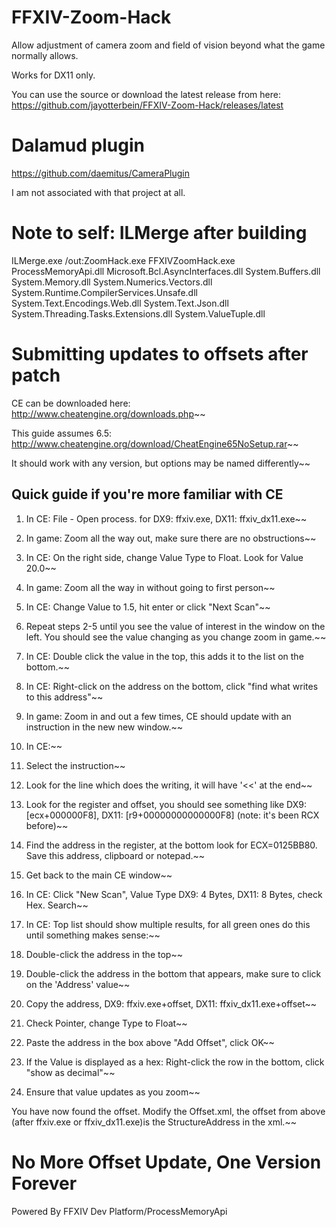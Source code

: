 # FFXIV-Zoom-Hack
Allow adjustment of camera zoom and field of vision beyond what the game normally allows.

Works for DX11 only.

You can use the source or download the latest release from here: https://github.com/jayotterbein/FFXIV-Zoom-Hack/releases/latest

# Dalamud plugin

https://github.com/daemitus/CameraPlugin

I am not associated with that project at all.

# Note to self: ILMerge after building

ILMerge.exe /out:ZoomHack.exe FFXIVZoomHack.exe ProcessMemoryApi.dll Microsoft.Bcl.AsyncInterfaces.dll System.Buffers.dll System.Memory.dll System.Numerics.Vectors.dll System.Runtime.CompilerServices.Unsafe.dll System.Text.Encodings.Web.dll System.Text.Json.dll System.Threading.Tasks.Extensions.dll System.ValueTuple.dll

# Submitting updates to offsets after patch
CE can be downloaded here: http://www.cheatengine.org/downloads.php~~

This guide assumes 6.5: http://www.cheatengine.org/download/CheatEngine65NoSetup.rar~~

It should work with any version, but options may be named differently~~

## Quick guide if you're more familiar with CE
1. In CE: File - Open process.  for DX9: ffxiv.exe, DX11: ffxiv_dx11.exe~~

2. In game: Zoom all the way out, make sure there are no obstructions~~

3. In CE: On the right side, change Value Type to Float.  Look for Value 20.0~~

4. In game: Zoom all the way in without going to first person~~

5. In CE: Change Value to 1.5, hit enter or click "Next Scan"~~

6. Repeat steps 2-5 until you see the value of interest in the window on the left.  You should see the value changing as you change zoom in game.~~

7. In CE: Double click the value in the top, this adds it to the list on the bottom.~~

8. In CE: Right-click on the address on the bottom, click "find what writes to this address"~~

9. In game: Zoom in and out a few times, CE should update with an instruction in the new new window.~~

10. In CE:~~

  1. Select the instruction~~

  2. Look for the line which does the writing, it will have '<<' at the end~~

  3. Look for the register and offset, you should see something like DX9: [ecx+000000F8], DX11: [r9+00000000000000F8] (note: it's been RCX before)~~

  4. Find the address in the register, at the bottom look for ECX=0125BB80.  Save this address, clipboard or notepad.~~

  5. Get back to the main CE window~~

11. In CE: Click "New Scan", Value Type DX9: 4 Bytes, DX11: 8 Bytes, check Hex.  Search~~

12. In CE: Top list should show multiple results, for all green ones do this until something makes sense:~~

  1. Double-click the address in the top~~

  2. Double-click the address in the bottom that appears, make sure to click on the 'Address' value~~

  3. Copy the address, DX9: ffxiv.exe+offset, DX11: ffxiv_dx11.exe+offset~~

  4. Check Pointer, change Type to Float~~

  5. Paste the address in the box above "Add Offset", click OK~~

  6. If the Value is displayed as a hex: Right-click the row in the bottom, click "show as decimal"~~

  7. Ensure that value updates as you zoom~~

You have now found the offset.  Modify the Offset.xml, the offset from above (after ffxiv.exe or ffxiv_dx11.exe)is the StructureAddress in the xml.~~

# No More Offset Update, One Version Forever

Powered By FFXIV Dev Platform/ProcessMemoryApi
